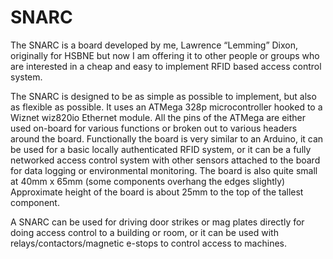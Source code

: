SNARC
=====


The SNARC is a board developed by me, Lawrence “Lemming” Dixon, originally for HSBNE but now I am offering it to other people or groups who are interested in a cheap and easy to implement RFID based access control system.

The SNARC is designed to be as simple as possible to implement, but also as flexible as possible. It uses an ATMega 328p microcontroller hooked to a Wiznet wiz820io Ethernet module. All the pins of the ATMega are either used on-board for various functions or broken out to various headers around the board. Functionally the board is very similar to an Arduino, it can be used for a basic locally authenticated RFID system, or it can be a fully networked access control system with other sensors attached to the board for data logging or environmental monitoring. The board is also quite small at 40mm x 65mm (some components overhang the edges slightly) Approximate height of the board is about 25mm to the top of the tallest component.

A SNARC can be used for driving door strikes or mag plates directly for doing access control to a building or room, or it can be used with relays/contactors/magnetic e-stops to control access to machines.
